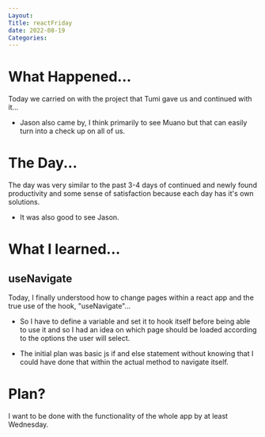 ```yaml
---
Layout:
Title: reactFriday
date: 2022-08-19
Categories:
---
```


# What Happened...

Today we carried on with the project that Tumi gave us and continued with it...

- Jason also came by, I think primarily to see Muano but that can easily turn into a check up on all of us.

# The Day...

The day was very similar to the past 3-4 days of continued and newly found productivity and some sense of satisfaction because each day has it's own solutions.

- It was also good to see Jason.

# What I learned...
## useNavigate
Today, I finally understood how to change pages within a react app and the true use of the hook, "useNavigate"...

- So I have to define a variable and set it to hook itself before being able to use it and so I had an idea on which page should be loaded according to the options the user will select.

- The initial plan was basic js if and else statement without knowing that I could have done that within the actual method to navigate itself.

# Plan?

I want to be done with the functionality of the whole app by at least Wednesday.